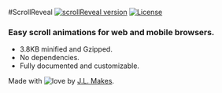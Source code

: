 #ScrollReveal
[![scrollReveal version](http://img.shields.io/badge/scrollReveal.js-v3.0.0_RC-2d2d2d.svg)](http://scrollrevealjs.org)
[![License](http://img.shields.io/badge/License-MIT-2d2d2d.svg)](http://opensource.org/licenses/MIT)

### Easy scroll animations for web and mobile browsers.

- 3.8KB minified and Gzipped.
- No dependencies.
- Fully documented and customizable.

Made with ![love](http://i.imgur.com/JElWA2A.png) by [J.L. Makes](https://twitter.com/jlmakes).
